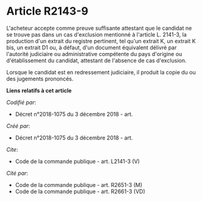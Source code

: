 # Article R2143-9

L'acheteur accepte comme preuve suffisante attestant que le candidat ne se trouve pas dans un cas d'exclusion mentionné à
l'article L. 2141-3, la production d'un extrait du registre pertinent, tel qu'un extrait K, un extrait K bis, un extrait D1
ou, à défaut, d'un document équivalent délivré par l'autorité judiciaire ou administrative compétente du pays d'origine ou
d'établissement du candidat, attestant de l'absence de cas d'exclusion. 

Lorsque le candidat est en redressement judiciaire, il produit la copie du ou des jugements prononcés.

**Liens relatifs à cet article**

_Codifié par_:

  - Décret n°2018-1075 du 3 décembre 2018 - art.

_Créé par_:

  - Décret n°2018-1075 du 3 décembre 2018 - art.

_Cite_:

  - Code de la commande publique - art. L2141-3 (V)

_Cité par_:

  - Code de la commande publique - art. R2651-3 (M)
  - Code de la commande publique - art. R2661-3 (VD)
